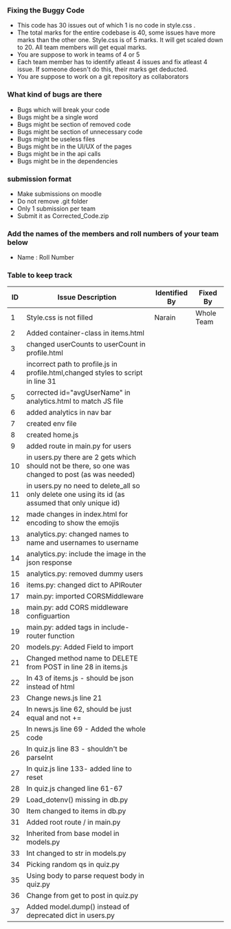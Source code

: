 ### Fixing the Buggy Code

- This code has 30 issues out of which 1 is no code in style.css . 
- The total marks for the entire codebase is 40, some issues have more marks than the other one. Style.css is of 5 marks. It will get scaled down to 20. All team members will get equal marks.
- You are suppose to work in teams of 4 or 5
- Each team member has to identify atleast 4 issues and fix atleast 4 issue. If someone doesn't do this, their marks get deducted.
- You are suppose to work on a git repository as collaborators

### What kind of bugs are there

- Bugs which will break your code
- Bugs might be a single word
- Bugs might be section of removed code
- Bugs might be section of unnecessary code
- Bugs might be useless files
- Bugs might be in the UI/UX of the pages
- Bugs might be in the api calls
- Bugs might be in the dependencies  

### submission format

- Make submissions on moodle
- Do not remove .git folder 
- Only 1 submission per team
- Submit it as Corrected_Code.zip

### Add the names of the members and roll numbers of your team below

- Name : Roll Number

### Table to keep track

| ID  | Issue Description                        | Identified By | Fixed By     |
|-----|------------------------------------------|---------------|--------------|
| 1   | Style.css is not filled                                    |         Narain |     Whole Team     |
| 2   | Added container-class in items.html                           |               |              |
| 3   | changed userCounts to userCount in profile.html                                       |               |              |
| 4   | incorrect path to profile.js in profile.html,changed styles to script in line 31                                         |               |              |
| 5   | corrected id="avgUserName" in analytics.html to match JS file                                         |               |              |
| 6   | added analytics in nav bar                                        |               |              |
| 7   | created env file                                         |               |              |
| 8   | created home.js                                         |               |              |
| 9   | added route in main.py for users                                         |               |              |
| 10  | in users.py there are 2 gets which should not be there, so one was changed to post (as was needed)                                         |               |              |
| 11  | in users.py no need to delete_all so only delete one using its id (as assumed that only unique id)                                         |               |              |
| 12  | made changes in index.html for encoding to show the emojis                                        |               |              |
| 13  | analytics.py: changed names to name and usernames to username                                         |               |              |
| 14  | analytics.py: include the image in the json response                                         |               |              |
| 15  | analytics.py: removed dummy users                                         |               |              |
| 16  | items.py: changed dict to APIRouter                                         |               |              |
| 17  | main.py: imported CORSMiddleware                                         |               |              |
| 18  | main.py: add CORS middleware configuartion                                         |               |              |
| 19  | main.py: added tags in include-router function                                         |               |              |
| 20  | models.py: Added Field to import                                         |               |              |
| 21  | Changed method name to DELETE from POST in line 28 in items.js                                         |               |              |
| 22  | In 43 of items.js - should be json instead of html                                         |               |              |
| 23  | Change news.js line 21                                         |               |              |
| 24  | In news.js line 62, should be just equal and not +=                                         |               |              |
| 25  | In news.js line 69 - Added the whole code                                         |               |              |
| 26  | In quiz.js line 83 - shouldn't be parseInt                                         |               |              |
| 27  | In quiz.js line 133- added line to reset                                         |               |              |
| 28  | In quiz.js changed line 61-67                                         |               |              |
| 29  | Load_dotenv() missing in db.py                                          |               |              |
| 30  | Item changed to items in db.py                                         |               |              |
| 31 | Added root route / in main.py
| 32 | Inherited from base model in models.py
| 33 | Int changed to str in models.py
| 34 | Picking random qs in quiz.py 
| 35 | Using body to parse request body in quiz.py
| 36 | Change from get to post in quiz.py
| 37 | Added model.dump() instead of deprecated dict in users.py

